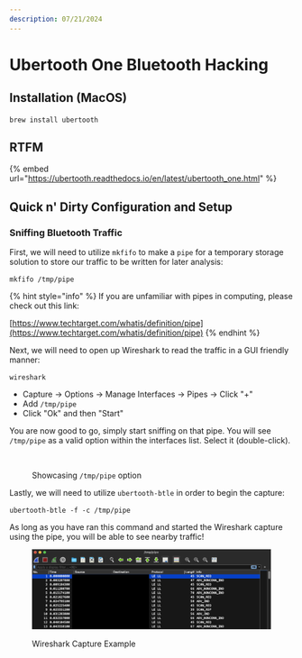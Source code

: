 ```yaml
---
description: 07/21/2024
---
```


# Ubertooth One Bluetooth Hacking

## Installation (MacOS)

```
brew install ubertooth
```

## RTFM

{% embed url="https://ubertooth.readthedocs.io/en/latest/ubertooth_one.html" %}

## Quick n' Dirty Configuration and Setup

### Sniffing Bluetooth Traffic

First, we will need to utilize `mkfifo` to make a `pipe` for a temporary storage solution to store our traffic to be written for later analysis:

```
mkfifo /tmp/pipe
```

{% hint style="info" %}
If you are unfamiliar with pipes in computing, please check out this link:

[https://www.techtarget.com/whatis/definition/pipe](https://www.techtarget.com/whatis/definition/pipe)
{% endhint %}

Next, we will need to open up Wireshark to read the traffic in a GUI friendly manner:

```
wireshark
```

* Capture -> Options -> Manage Interfaces -> Pipes -> Click "+"
* Add `/tmp/pipe`
* Click "Ok" and then "Start"

You are now good to go, simply start sniffing on that pipe. You will see `/tmp/pipe` as a valid option within the interfaces list. Select it (double-click).

<figure><img src="../.gitbook/assets/image (215).png" alt=""><figcaption><p>Showcasing <code>/tmp/pipe</code> option</p></figcaption></figure>

Lastly, we will need to utilize `ubertooth-btle` in order to begin the capture:

```
ubertooth-btle -f -c /tmp/pipe
```

As long as you have ran this command and started the Wireshark capture using the pipe, you will be able to see nearby traffic!

<figure><img src="../.gitbook/assets/image (1) (1) (1) (1) (1) (1) (1) (1) (1).png" alt=""><figcaption><p>Wireshark Capture Example</p></figcaption></figure>
